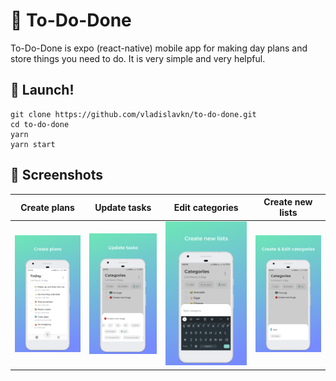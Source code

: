 # 📝 To-Do-Done

To-Do-Done is expo (react-native) mobile app for making day plans and store things you need to do.
It is very simple and very helpful. 

## 🚀 Launch!
```
git clone https://github.com/vladislavkn/to-do-done.git 
cd to-do-done
yarn
yarn start
```

## 📸 Screenshots

Create plans | Update tasks | Edit categories | Create new lists
:-------------------------:|:-------------------------:|:-------------------------:|:-------------------------:
![Create plans](https://github.com/vladislavkn/to-do-done/blob/master/repo-images/1.png) | ![Update tasks](https://github.com/vladislavkn/to-do-done/blob/master/repo-images/2.png) | ![Create new lists](https://github.com/vladislavkn/to-do-done/blob/master/repo-images/3.png) | ![Edit categories](https://github.com/vladislavkn/to-do-done/blob/master/repo-images/4.png)
